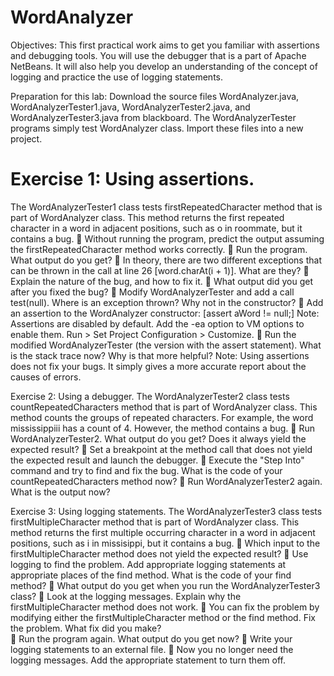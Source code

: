 # WordAnalyzer
 
Objectives: This first practical work aims to get you familiar with assertions and debugging tools. You will use the debugger that is a part of Apache NetBeans. It will also help you develop an understanding of the concept of logging and practice the use of logging statements.

Preparation for this lab:
Download the source files WordAnalyzer.java, WordAnalyzerTester1.java, WordAnalyzerTester2.java, and WordAnalyzerTester3.java from blackboard. The WordAnalyzerTester programs simply test WordAnalyzer class. Import these files into a new project.



<h1>Exercise 1: Using assertions.</h1>
The WordAnalyzerTester1 class tests firstRepeatedCharacter method that is part of WordAnalyzer class. This method returns the first repeated character in a word in adjacent positions, such as o in roommate, but it contains a bug.
	Without running the program, predict the output assuming the firstRepeatedCharacter method works correctly.
	Run the program. What output do you get?
	In theory, there are two different exceptions that can be thrown in the call at line 26 [word.charAt(i + 1)]. What are they?  
	Explain the nature of the bug, and how to fix it. 
	What output did you get after you fixed the bug?
	Modify WordAnalyzerTester and add a call test(null). Where is an exception thrown? Why not in the constructor?
	Add an assertion to the WordAnalyzer constructor: [assert aWord != null;]
Note: Assertions are disabled by default. Add the -ea option to VM options to enable them. Run > Set Project Configuration > Customize.
	Run the modified WordAnalyzerTester (the version with the assert statement). What is the stack trace now? Why is that more helpful?
Note: Using assertions does not fix your bugs. It simply gives a more accurate report about the causes of errors.



Exercise 2: Using a debugger.
The WordAnalyzerTester2 class tests countRepeatedCharacters method that is part of WordAnalyzer class. This method counts the groups of repeated characters. For example, the word mississippiii has a count of 4. However, the method contains a bug.
	Run WordAnalyzerTester2. What output do you get? Does it always yield the expected result?
	Set a breakpoint at the method call that does not yield the expected result and launch the debugger.
	Execute the "Step Into" command and try to find and fix the bug. What is the code of your countRepeatedCharacters method now?
	Run WordAnalyzerTester2 again. What is the output now?




Exercise 3: Using logging statements.
The WordAnalyzerTester3 class tests firstMultipleCharacter method that is part of WordAnalyzer class. This method returns the first multiple occurring character in a word in adjacent positions, such as i in missisippi, but it contains a bug.
	Which input to the firstMultipleCharacter method does not yield the expected result?
	Use logging to find the problem. Add appropriate logging statements at appropriate places of the find method. What is the code of your find method?
	What output do you get when you run the WordAnalyzerTester3 class?
	Look at the logging messages. Explain why the firstMultipleCharacter method does not work.
	You can fix the problem by modifying either the firstMultipleCharacter method or the find method. Fix the problem. What fix did you make?  
	Run the program again. What output do you get now?
	Write your logging statements to an external file. 
	Now you no longer need the logging messages. Add the appropriate statement to turn them off.
